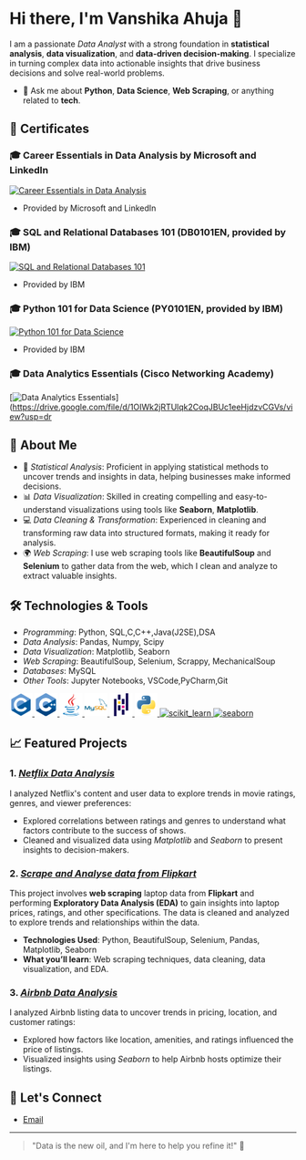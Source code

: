 # Hi there, I'm Vanshika Ahuja 👋

I am a passionate *Data Analyst* with a strong foundation in **statistical analysis**, **data visualization**, and **data-driven decision-making**. I specialize in turning complex data into actionable insights that drive business decisions and solve real-world problems.
- 💬 Ask me about **Python**, **Data Science**, **Web Scraping**, or anything related to **tech**.

## 📜 Certificates

### 🎓 Career Essentials in Data Analysis by Microsoft and LinkedIn
[![Career Essentials in Data Analysis](https://drive.google.com/uc?export=view&id=1NEHoCXONcdtCrZ6N5XDbyrypOB40EdB3)](https://drive.google.com/file/d/1NEHoCXONcdtCrZ6N5XDbyrypOB40EdB3/view?usp=drivesdk)
- Provided by Microsoft and LinkedIn

### 🎓 SQL and Relational Databases 101 (DB0101EN, provided by IBM)
[![SQL and Relational Databases 101](https://drive.google.com/uc?export=view&id=1NAduGYzhUc3-VvCCPOpWG_vnOs9h6n8T)](https://drive.google.com/file/d/1NAduGYzhUc3-VvCCPOpWG_vnOs9h6n8T/view?usp=drivesdk)
- Provided by IBM

### 🎓 Python 101 for Data Science (PY0101EN, provided by IBM)
[![Python 101 for Data Science](https://drive.google.com/uc?export=view&id=1NE73vsKSWHnGRo0rQP_Qml7izLzODc6x)](https://drive.google.com/file/d/1NE73vsKSWHnGRo0rQP_Qml7izLzODc6x/view?usp=drivesdk)
- Provided by IBM

### 🎓 Data Analytics Essentials (Cisco Networking Academy)
[![Data Analytics Essentials](https://drive.google.com/uc?export=view&id=1OIWk2jRTUlqk2CoqJBUc1eeHjdzvCGVs)](https://drive.google.com/file/d/1OIWk2jRTUlqk2CoqJBUc1eeHjdzvCGVs/view?usp=dr


## 🚀 About Me

- 🔢 *Statistical Analysis*: Proficient in applying statistical methods to uncover trends and insights in data, helping businesses make informed decisions.
- 📊 *Data Visualization*: Skilled in creating compelling and easy-to-understand visualizations using tools like **Seaborn**, **Matplotlib**.
- 💻 *Data Cleaning & Transformation*: Experienced in cleaning and transforming raw data into structured formats, making it ready for analysis.
- 🌍 *Web Scraping*: I use web scraping tools like **BeautifulSoup** and **Selenium** to gather data from the web, which I clean and analyze to extract valuable insights.

## 🛠 Technologies & Tools

- *Programming*: Python, SQL,C,C++,Java(J2SE),DSA
- *Data Analysis*: Pandas, Numpy, Scipy
- *Data Visualization*:  Matplotlib, Seaborn
- *Web Scraping*: BeautifulSoup, Selenium, Scrappy, MechanicalSoup
- *Databases*: MySQL
- *Other Tools*: Jupyter Notebooks, VSCode,PyCharm,Git
<p align="left"> <a href="https://www.cprogramming.com/" target="_blank" rel="noreferrer"><img src="https://raw.githubusercontent.com/devicons/devicon/master/icons/c/c-original.svg" alt="c" width="40" height="40"/> </a> 
  <a href="https://www.w3schools.com/cpp/" target="_blank" rel="noreferrer"> <img src="https://raw.githubusercontent.com/devicons/devicon/master/icons/cplusplus/cplusplus-original.svg" alt="cplusplus" width="40" height="40"/> </a> 
 <a href="https://www.java.com" target="_blank" rel="noreferrer"> <img src="https://raw.githubusercontent.com/devicons/devicon/master/icons/java/java-original.svg" alt="java" width="40" height="40"/> </a> 
  <a href="https://www.mysql.com/" target="_blank" rel="noreferrer"> <img src="https://raw.githubusercontent.com/devicons/devicon/master/icons/mysql/mysql-original-wordmark.svg" alt="mysql" width="40" height="40"/> </a> 
 <a href="https://pandas.pydata.org/" target="_blank" rel="noreferrer"> <img src="https://raw.githubusercontent.com/devicons/devicon/2ae2a900d2f041da66e950e4d48052658d850630/icons/pandas/pandas-original.svg" alt="pandas" width="40" height="40"/> </a> 
  <a href="https://www.python.org" target="_blank" rel="noreferrer"> <img src="https://raw.githubusercontent.com/devicons/devicon/master/icons/python/python-original.svg" alt="python" width="40" height="40"/> </a> 
  <a href="https://scikit-learn.org/" target="_blank" rel="noreferrer"> <img src="https://upload.wikimedia.org/wikipedia/commons/0/05/Scikit_learn_logo_small.svg" alt="scikit_learn" width="40" height="40"/> </a> 
  <a href="https://seaborn.pydata.org/" target="_blank" rel="noreferrer"> <img src="https://seaborn.pydata.org/_images/logo-mark-lightbg.svg" alt="seaborn" width="40" height="40"/> </a> </p>

## 📈 Featured Projects

### 1. [*Netflix Data Analysis*](https://github.com/vanshika-ahuja1/Netflix_Data_Analysis)
I analyzed Netflix's content and user data to explore trends in movie ratings, genres, and viewer preferences:
- Explored correlations between ratings and genres to understand what factors contribute to the success of shows.
- Cleaned and visualized data using *Matplotlib* and *Seaborn* to present insights to decision-makers.

### 2. [*Scrape and Analyse data from Flipkart*](https://github.com/vanshika-ahuja1/scrape-and-analyze-laptops_from_flipkart)
This project involves **web scraping** laptop data from **Flipkart** and performing **Exploratory Data Analysis (EDA)** to gain insights into laptop prices, ratings, and other specifications. The data is cleaned and analyzed to explore trends and relationships within the data.
- **Technologies Used**: Python, BeautifulSoup, Selenium, Pandas, Matplotlib, Seaborn
- **What you’ll learn**: Web scraping techniques, data cleaning, data visualization, and EDA.

### 3. [*Airbnb Data Analysis*](https://github.com/vanshika-ahuja1/Airbnb_Data_Analysis)
I analyzed Airbnb listing data to uncover trends in pricing, location, and customer ratings:
- Explored how factors like location, amenities, and ratings influenced the price of listings.
- Visualized insights using *Seaborn* to help Airbnb hosts optimize their listings.

## 💬 Let's Connect

- [Email](mailto:vanshikaahuja54@gmail.com)

---

> "Data is the new oil, and I'm here to help you refine it!" 🌟
